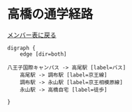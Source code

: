 # 高橋の通学経路

[メンバー表に戻る](member.md#メンバー表)

```graphviz
digraph {
    edge [dir=both]

八王子国際キャンパス -> 高尾駅 [label=バス]
    高尾駅 -> 調布駅 [label=京王線]
    調布駅 -> 永山駅 [label=京王相模原線]
    永山駅 -> 高橋自宅 [label=徒歩]
    
}
```
